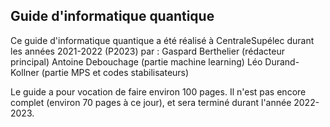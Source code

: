 ## Guide d'informatique quantique

Ce guide d'informatique quantique a été réalisé à CentraleSupélec durant les années 2021-2022 (P2023) par :
Gaspard Berthelier (rédacteur principal)
Antoine Debouchage (partie machine learning)
Léo Durand-Kollner (partie MPS et codes stabilisateurs)

Le guide a pour vocation de faire environ 100 pages.
Il n'est pas encore complet (environ 70 pages à ce jour), et sera terminé durant l'année 2022-2023.
